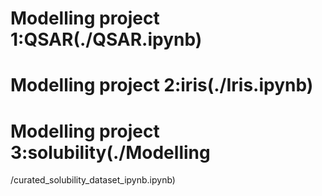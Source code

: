 # Modelling project 1:QSAR(./QSAR.ipynb)

# Modelling project 2:iris(./Iris.ipynb)

# Modelling project 3:solubility(./Modelling
/curated_solubility_dataset_ipynb.ipynb)
